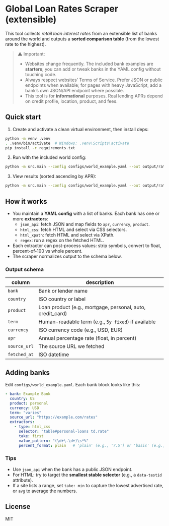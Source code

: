 
# Global Loan Rates Scraper (extensible)

This tool collects *retail loan interest rates* from an extensible list of banks around the world and outputs a **sorted comparison table** (from the lowest rate to the highest).

> ⚠️ Important:
> - Websites change frequently. The included bank examples are **starters**; you can add or tweak banks in the YAML config without touching code.
> - Always respect websites’ Terms of Service. Prefer JSON or public endpoints when available; for pages with heavy JavaScript, add a bank’s own JSON/API endpoint where possible.
> - This tool is for **informational** purposes. Real lending APRs depend on credit profile, location, product, and fees.

## Quick start

1) Create and activate a clean virtual environment, then install deps:
```bash
python -m venv .venv
. .venv/bin/activate  # Windows: .venv\Scripts\activate
pip install -r requirements.txt
```

2) Run with the included world config:
```bash
python -m src.main --config configs/world_example.yaml --out output/rates.csv
```

3) View results (sorted ascending by APR):
```bash
python -m src.main --config configs/world_example.yaml --out output/rates.csv --format table
```

## How it works

- You maintain a **YAML config** with a list of banks. Each bank has one or more **extractors**:
  - `json_api`: fetch JSON and map fields to `apr`, `currency`, `product`.
  - `html_css`: fetch HTML and select via CSS selectors.
  - `html_xpath`: fetch HTML and select via XPath.
  - `regex`: run a regex on the fetched HTML.
- Each extractor can post-process values: strip symbols, convert to float, percent-of-100 vs whole percent.
- The scraper normalizes output to the schema below.

### Output schema

| column          | description |
|-----------------|-------------|
| `bank`          | Bank or lender name |
| `country`       | ISO country or label |
| `product`       | Loan product (e.g., mortgage, personal, auto, credit_card) |
| `term`          | Human-readable term (e.g., `5y fixed`) if available |
| `currency`      | ISO currency code (e.g., USD, EUR) |
| `apr`           | Annual percentage rate (float, in percent) |
| `source_url`    | The source URL we fetched |
| `fetched_at`    | ISO datetime |

## Adding banks

Edit `configs/world_example.yaml`. Each bank block looks like this:

```yaml
- bank: Example Bank
  country: US
  product: personal
  currency: USD
  term: "varies"
  source_url: "https://example.com/rates"
  extractors:
    - type: html_css
      selector: "table#personal-loans td.rate"
      take: first
      value_pattern: "(\d+\.\d+)\s*%"
      percent_format: plain   # 'plain' (e.g., '7.5') or 'basis' (e.g., '0.075')
```

### Tips
- Use `json_api` when the bank has a public JSON endpoint.
- For HTML: try to target the **smallest stable selector** (e.g., a `data-testid` attribute).
- If a site lists a range, set `take: min` to capture the lowest advertised rate, or `avg` to average the numbers.

## License
MIT
